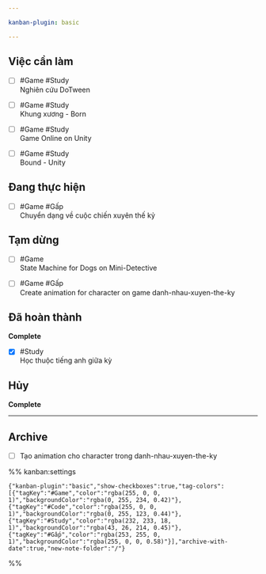 ```yaml
---

kanban-plugin: basic

---
```


## Việc cần làm

- [ ] #Game  #Study <br>Nghiên cứu DoTween
- [ ] #Game  #Study <br>Khung xương - Born
- [ ] #Game  #Study <br>Game Online on Unity
- [ ] #Game #Study <br>Bound - Unity


## Đang thực hiện

- [ ] #Game #Gấp <br>Chuyển dạng về cuộc chiến xuyên thế kỷ


## Tạm dừng

- [ ] #Game <br>State Machine for Dogs on  Mini-Detective
- [ ] #Game #Gấp <br>Create animation for character on game danh-nhau-xuyen-the-ky


## Đã hoàn thành

**Complete**
- [x] #Study <br>Học thuộc tiếng anh giữa kỳ


## Hủy

**Complete**


***

## Archive

- [ ] Tạo animation cho character trong danh-nhau-xuyen-the-ky

%% kanban:settings
```
{"kanban-plugin":"basic","show-checkboxes":true,"tag-colors":[{"tagKey":"#Game","color":"rgba(255, 0, 0, 1)","backgroundColor":"rgba(0, 255, 234, 0.42)"},{"tagKey":"#Code","color":"rgba(255, 0, 0, 1)","backgroundColor":"rgba(0, 255, 123, 0.44)"},{"tagKey":"#Study","color":"rgba(232, 233, 18, 1)","backgroundColor":"rgba(43, 26, 214, 0.45)"},{"tagKey":"#Gấp","color":"rgba(253, 255, 0, 1)","backgroundColor":"rgba(255, 0, 0, 0.58)"}],"archive-with-date":true,"new-note-folder":"/"}
```
%%
